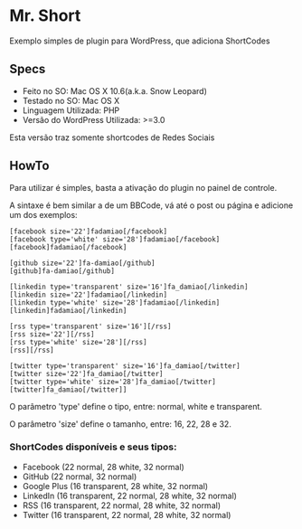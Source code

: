 Mr. Short
=============

Exemplo simples de plugin para WordPress, que adiciona ShortCodes


## Specs
* Feito no SO: Mac OS X 10.6(a.k.a. Snow Leopard)
* Testado no SO: Mac OS X
* Linguagem Utilizada: PHP
* Versão do WordPress Utilizada: >=3.0


Esta versão traz somente shortcodes de Redes Sociais


## HowTo
Para utilizar é simples, basta a ativação do plugin no painel de controle.

A sintaxe é bem similar a de um BBCode, vá até o post ou página e adicione um dos exemplos:

```
[facebook size='22']fadamiao[/facebook]
[facebook type='white' size='28']fadamiao[/facebook]
[facebook]fadamiao[/facebook]

[github size='22']fa-damiao[/github]
[github]fa-damiao[/github]

[linkedin type='transparent' size='16']fa_damiao[/linkedin]
[linkedin size='22']fadamiao[/linkedin]
[linkedin type='white' size='28']fadamiao[/linkedin]
[linkedin]fadamiao[/linkedin]

[rss type='transparent' size='16'][/rss]
[rss size='22'][/rss]
[rss type='white' size='28'][/rss]
[rss][/rss]

[twitter type='transparent' size='16']fa_damiao[/twitter]
[twitter size='22']fa_damiao[/twitter]
[twitter type='white' size='28']fa_damiao[/twitter]
[twitter]fa_damiao[/twitter]]
```

O parâmetro 'type' define o tipo, entre: normal, white e transparent.

O parâmetro 'size' define o tamanho, entre: 16, 22, 28 e 32.


### ShortCodes disponíveis e seus tipos:
* Facebook (22 normal, 28 white, 32 normal)
* GitHub (22 normal, 32 normal)
* Google Plus (16 transparent, 28 white, 32 normal)
* LinkedIn (16 transparent, 22 normal, 28 white, 32 normal)
* RSS (16 transparent, 22 normal, 28 white, 32 normal)
* Twitter (16 transparent, 22 normal, 28 white, 32 normal)